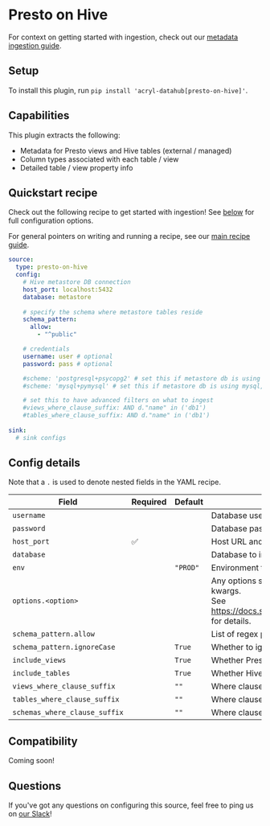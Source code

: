 # Presto on Hive

For context on getting started with ingestion, check out our [metadata ingestion guide](../README.md).

## Setup

To install this plugin, run `pip install 'acryl-datahub[presto-on-hive]'`.

## Capabilities

This plugin extracts the following:

- Metadata for Presto views and Hive tables (external / managed)
- Column types associated with each table / view
- Detailed table / view property info


## Quickstart recipe

Check out the following recipe to get started with ingestion! See [below](#config-details) for full configuration options.

For general pointers on writing and running a recipe, see our [main recipe guide](../README.md#recipes).

```yml
source:
  type: presto-on-hive
  config:
    # Hive metastore DB connection 
    host_port: localhost:5432
    database: metastore
   
    # specify the schema where metastore tables reside
    schema_pattern:
      allow:
        - "^public"

    # credentials
    username: user # optional
    password: pass # optional

    #scheme: 'postgresql+psycopg2' # set this if metastore db is using postgres
    #scheme: 'mysql+pymysql' # set this if metastore db is using mysql, default if unset

    # set this to have advanced filters on what to ingest
    #views_where_clause_suffix: AND d."name" in ('db1') 
    #tables_where_clause_suffix: AND d."name" in ('db1')
    
sink:
  # sink configs
```

## Config details

Note that a `.` is used to denote nested fields in the YAML recipe.


| Field                        | Required | Default  | Description                                                                                                                                                                             |
| ---------------------------- | -------- | -------- | --------------------------------------------------------------------------------------------------------------------------------------------------------------------------------------- |
| `username`                   |          |          | Database username.                                                                                                                                                                      |
| `password`                   |          |          | Database password.                                                                                                                                                                      |
| `host_port`                  | ✅       |          | Host URL and port to connect to.                                                                                                                                                        |
| `database`                   |          |          | Database to ingest.                                                                                                                                                                     |
| `env`                        |          | `"PROD"` | Environment to use in namespace when constructing URNs.                                                                                                                                 |
| `options.<option>`           |          |          | Any options specified here will be passed to SQLAlchemy's `create_engine` as kwargs.<br />See https://docs.sqlalchemy.org/en/14/core/engines.html#sqlalchemy.create_engine for details. |
| `schema_pattern.allow`       |          |          | List of regex patterns for schemas to include in ingestion.                                                                                                                             |
| `schema_pattern.ignoreCase`  |          | `True`   | Whether to ignore case sensitivity during pattern matching.                                                                                                                             |
| `include_views`              |          | `True`   | Whether Presto views should be ingested.                                                                                                                                                |
| `include_tables`             |          | `True`   | Whether Hive tables should be ingested.                                                                                                                                                 |
| `views_where_clause_suffix`  |          | `""`     | Where clause to specify what Presto views should be ingested.                                                                                                                           |
| `tables_where_clause_suffix` |          | `""`     | Where clause to specify what Hive tables should be ingested.                                                                                                                            |
| `schemas_where_clause_suffix`|          | `""`     | Where clause to specify what Hive schemas should be ingested.                                                                                                                           |

## Compatibility

Coming soon!

## Questions

If you've got any questions on configuring this source, feel free to ping us on [our Slack](https://slack.datahubproject.io/)!
